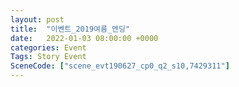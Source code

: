 ```yaml
---
layout: post
title:  "이벤트_2019여름_엔딩"
date:   2022-01-03 08:00:00 +0000
categories: Event
Tags: Story Event
SceneCode: ["scene_evt190627_cp0_q2_s10,7429311"]
---
```

